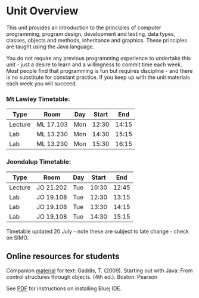 # Unit Overview #

This unit provides an introduction to the principles of computer programming, program design, development and testing, data types, classes, objects and methods, inheritance and graphics. These principles are taught using the Java language.

You do not require any previous programming experience to undertake this unit - just a desire to learn and a willingness to commit time each week. Most people find that programming is fun but requires discipline - and there is no substitute for constant practice. If you keep up with the unit materials each week you will succeed.

### Mt Lawley Timetable: ###

| Type    | Room      | Day | Start | End   |
| ------- | --------- | --- | ----- | ----- |
| Lecture | ML 17.103 | Mon | 12:30 | 14:15 |
| Lab     | ML 13.230 | Mon | 14:30 | 15:15 |
| Lab     | ML 13.230 | Mon | 15:30 | 16:15 |

### Joondalup Timetable: ###

| Type    | Room      | Day | Start | End   |
| ------- | --------- | --- | ----- | ----- |
| Lecture | JO 21.202 | Tue | 10:30 | 12:45 |
| Lab     | JO 19.108 | Tue | 12:30 | 13:15 |
| Lab     | JO 19.108 | Tue | 13:30 | 14:15 |
| Lab     | JO 19.108 | Tue | 14:30 | 15:15 |

Timetable updated 20 July - note these are subject to late change - check on SIMO.

## Online resources for students ##

Companion [material](http://wps.aw.com/aw_gaddis_javacso_4s/113/29029/7431666.cw/index.html) for text: Gaddis, T. (2009). Starting out with Java: From control structures through objects. (4th ed.). Boston: Pearson

See [PDF](install_java_bluej.pdf) for instructions on installing Bluej IDE.